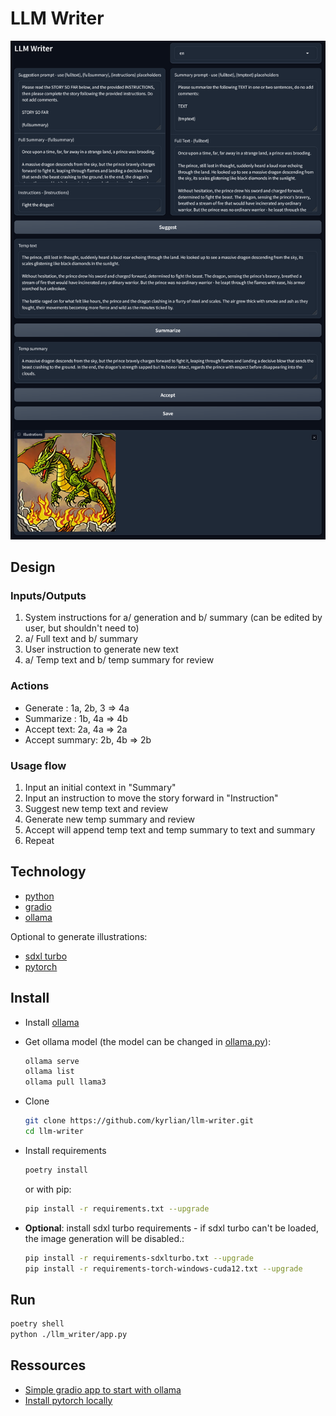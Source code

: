 # LLM Writer

![Screenshot](./images/Screenshot.png)

## Design
### Inputs/Outputs
1. System instructions for a/ generation and b/ summary (can be edited by user, but shouldn't need to)
2. a/ Full text and b/ summary
3. User instruction to generate new text  
4. a/ Temp text and b/ temp summary for review

### Actions
- Generate : 1a, 2b, 3 => 4a
- Summarize : 1b, 4a => 4b
- Accept text: 2a, 4a => 2a 
- Accept summary: 2b, 4b => 2b

### Usage flow
1. Input an initial context in "Summary"
2. Input an instruction to move the story forward in "Instruction"
3. Suggest new temp text and review
4. Generate new temp summary and review
5. Accept will append temp text and temp summary to text and summary
6. Repeat


## Technology
- [python](https://www.python.org/)
- [gradio](https://www.gradio.app/)
- [ollama](https://ollama.com/)
  
Optional to generate illustrations:
- [sdxl turbo](https://huggingface.co/stabilityai/sdxl-turbo)
- [pytorch](https://pytorch.org/)
  
## Install

- Install [ollama](https://ollama.com/)
- Get ollama model (the model can be changed in [ollama.py](./app/ollama.py)):
    ```sh
    ollama serve
    ollama list
    ollama pull llama3
    ```

- Clone
    ```sh
    git clone https://github.com/kyrlian/llm-writer.git
    cd llm-writer
    ```
- Install requirements

    ```sh
    poetry install
    ```

    or with pip:

    ```sh
    pip install -r requirements.txt --upgrade
    ```

- **Optional**: install sdxl turbo requirements - if sdxl turbo can't be loaded, the image generation will be disabled.:
    ```sh
    pip install -r requirements-sdxlturbo.txt --upgrade
    pip install -r requirements-torch-windows-cuda12.txt --upgrade
    ```

## Run

```sh
poetry shell
python ./llm_writer/app.py
```

## Ressources

- [Simple gradio app to start with ollama](https://www.langchain.ca/blog/chatgpt-clone-with-ollama-gradio/)
- [Install pytorch locally](https://pytorch.org/get-started/locally/)